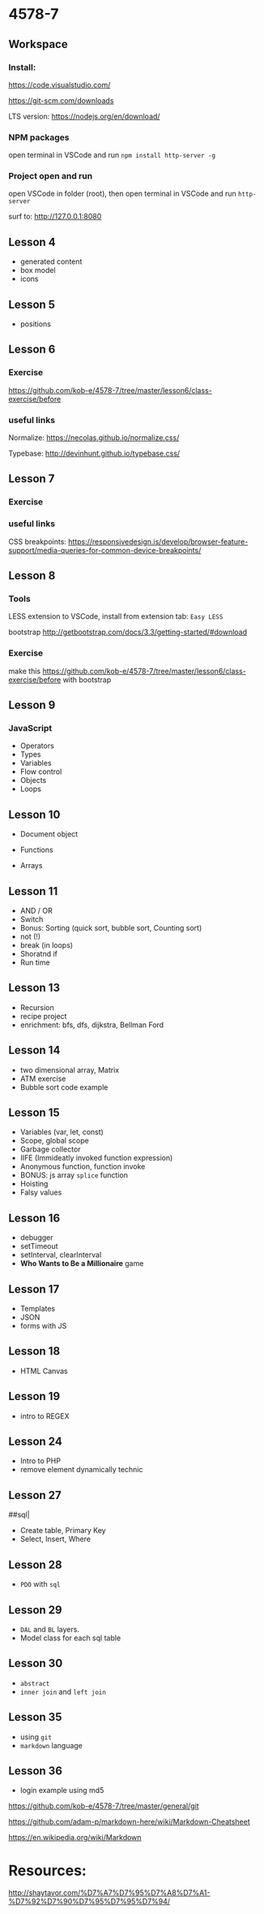 # 4578-7


## Workspace
### Install:
https://code.visualstudio.com/

https://git-scm.com/downloads

LTS version:
https://nodejs.org/en/download/ 

### NPM packages
open terminal in VSCode and run `npm install http-server -g`

### Project open and run
open VSCode in folder (root), then open terminal in VSCode and run `http-server`

surf to: http://127.0.0.1:8080

## Lesson 4
- generated content
- box model
- icons

## Lesson 5
- positions

## Lesson 6
### Exercise
https://github.com/kob-e/4578-7/tree/master/lesson6/class-exercise/before

### useful links
Normalize: https://necolas.github.io/normalize.css/

Typebase: http://devinhunt.github.io/typebase.css/

## Lesson 7
### Exercise

### useful links
CSS breakpoints: https://responsivedesign.is/develop/browser-feature-support/media-queries-for-common-device-breakpoints/

## Lesson 8 
### Tools
LESS extension to VSCode, install from extension tab: `Easy LESS`

bootstrap http://getbootstrap.com/docs/3.3/getting-started/#download
### Exercise
make this https://github.com/kob-e/4578-7/tree/master/lesson6/class-exercise/before with bootstrap

## Lesson 9
### JavaScript
- Operators
- Types
- Variables
- Flow control
- Objects
- Loops

## Lesson 10
- Document object

- Functions
- Arrays

## Lesson 11
- AND / OR
- Switch
- Bonus: Sorting (quick sort, bubble sort, Counting sort)
- not (!)
- break (in loops)
- Shoratnd if
- Run time

## Lesson 13
- Recursion
- recipe project
- enrichment: bfs, dfs, dijkstra, Bellman Ford

## Lesson 14
 - two dimensional array, Matrix
 - ATM exercise
 - Bubble sort code example

 ## Lesson 15
 - Variables (var, let, const) 
 - Scope, global scope
 - Garbage collector
 - IIFE (Immideatly invoked function expression)
 - Anonymous function, function invoke
 - BONUS: js array `splice` function
 - Hoisting
 - Falsy values

## Lesson 16
 - debugger
 - setTimeout
 - setInterval, clearInterval
 - **Who Wants to Be a Millionaire** game

## Lesson 17
 - Templates
 - JSON
 - forms with JS

## Lesson 18
 - HTML Canvas

## Lesson 19
 - intro to REGEX
 
## Lesson 24
 - Intro to PHP
 - remove element dynamically technic
 
## Lesson 27
 ##sql|
 - Create table, Primary Key
 - Select, Insert, Where
 
## Lesson 28
 - `PDO` with `sql`
 
## Lesson 29
 - `DAL` and `BL` layers.
 - Model class for each sql table
 
## Lesson 30
 - `abstract`
 - `inner join` and `left join`
 
## Lesson 35
- using `git`
- `markdown` language

## Lesson 36
- login example using md5

https://github.com/kob-e/4578-7/tree/master/general/git

https://github.com/adam-p/markdown-here/wiki/Markdown-Cheatsheet

https://en.wikipedia.org/wiki/Markdown

# Resources:
 http://shaytavor.com/%D7%A7%D7%95%D7%A8%D7%A1-%D7%92%D7%90%D7%95%D7%95%D7%94/
